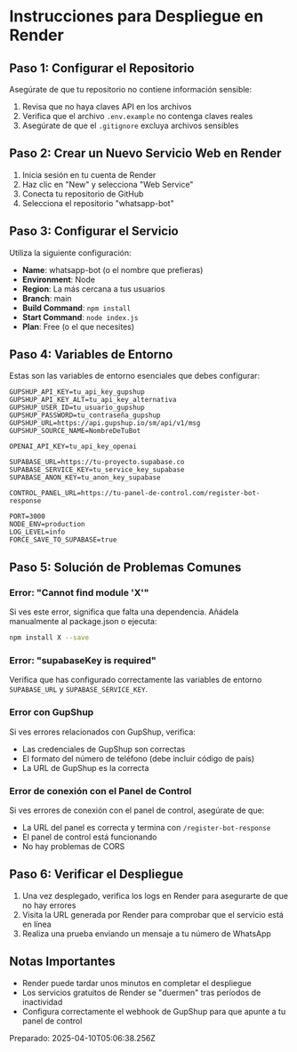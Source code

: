 # Instrucciones para Despliegue en Render

## Paso 1: Configurar el Repositorio

Asegúrate de que tu repositorio no contiene información sensible:

1. Revisa que no haya claves API en los archivos
2. Verifica que el archivo `.env.example` no contenga claves reales
3. Asegúrate de que el `.gitignore` excluya archivos sensibles

## Paso 2: Crear un Nuevo Servicio Web en Render

1. Inicia sesión en tu cuenta de Render
2. Haz clic en "New" y selecciona "Web Service"
3. Conecta tu repositorio de GitHub
4. Selecciona el repositorio "whatsapp-bot"

## Paso 3: Configurar el Servicio

Utiliza la siguiente configuración:

- **Name**: whatsapp-bot (o el nombre que prefieras)
- **Environment**: Node
- **Region**: La más cercana a tus usuarios
- **Branch**: main
- **Build Command**: `npm install`
- **Start Command**: `node index.js`
- **Plan**: Free (o el que necesites)

## Paso 4: Variables de Entorno

Estas son las variables de entorno esenciales que debes configurar:

```
GUPSHUP_API_KEY=tu_api_key_gupshup
GUPSHUP_API_KEY_ALT=tu_api_key_alternativa
GUPSHUP_USER_ID=tu_usuario_gupshup
GUPSHUP_PASSWORD=tu_contraseña_gupshup
GUPSHUP_URL=https://api.gupshup.io/sm/api/v1/msg
GUPSHUP_SOURCE_NAME=NombreDeTuBot

OPENAI_API_KEY=tu_api_key_openai

SUPABASE_URL=https://tu-proyecto.supabase.co
SUPABASE_SERVICE_KEY=tu_service_key_supabase
SUPABASE_ANON_KEY=tu_anon_key_supabase

CONTROL_PANEL_URL=https://tu-panel-de-control.com/register-bot-response

PORT=3000
NODE_ENV=production
LOG_LEVEL=info
FORCE_SAVE_TO_SUPABASE=true
```

## Paso 5: Solución de Problemas Comunes

### Error: "Cannot find module 'X'"

Si ves este error, significa que falta una dependencia. Añádela manualmente al package.json o ejecuta:

```bash
npm install X --save
```

### Error: "supabaseKey is required"

Verifica que has configurado correctamente las variables de entorno `SUPABASE_URL` y `SUPABASE_SERVICE_KEY`.

### Error con GupShup

Si ves errores relacionados con GupShup, verifica:
- Las credenciales de GupShup son correctas
- El formato del número de teléfono (debe incluir código de país)
- La URL de GupShup es la correcta

### Error de conexión con el Panel de Control

Si ves errores de conexión con el panel de control, asegúrate de que:
- La URL del panel es correcta y termina con `/register-bot-response`
- El panel de control está funcionando
- No hay problemas de CORS

## Paso 6: Verificar el Despliegue

1. Una vez desplegado, verifica los logs en Render para asegurarte de que no hay errores
2. Visita la URL generada por Render para comprobar que el servicio está en línea
3. Realiza una prueba enviando un mensaje a tu número de WhatsApp

## Notas Importantes

- Render puede tardar unos minutos en completar el despliegue
- Los servicios gratuitos de Render se "duermen" tras períodos de inactividad
- Configura correctamente el webhook de GupShup para que apunte a tu panel de control

Preparado: 2025-04-10T05:06:38.256Z
